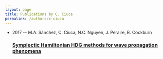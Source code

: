 ```yaml
---
layout: page
title: Publications by C. Ciuca
permalink: /authors/c-ciuca
---
```


<ul class="post-list">
<li><span class='post-meta'>2017 -- M.A. Sánchez, C. Ciuca, N.C. Nguyen, J. Peraire, B. Cockburn</span><h3><a class='post-link' href="{{ site.baseurl }}/symplectic-hamiltonian-hdg-methods-for-wave-propagation-phenomena">Symplectic Hamiltonian HDG methods for wave propagation phenomena</a></h3></li>

</ul>
